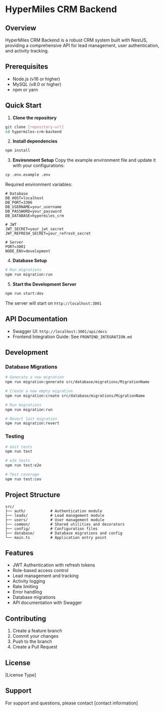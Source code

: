 # HyperMiles CRM Backend

## Overview
HyperMiles CRM Backend is a robust CRM system built with NestJS, providing a comprehensive API for lead management, user authentication, and activity tracking.

## Prerequisites
- Node.js (v16 or higher)
- MySQL (v8.0 or higher)
- npm or yarn

## Quick Start

1. **Clone the repository**
```bash
git clone [repository-url]
cd hypermiles-crm-backend
```

2. **Install dependencies**
```bash
npm install
```

3. **Environment Setup**
Copy the example environment file and update it with your configurations:
```bash
cp .env.example .env
```

Required environment variables:
```env
# Database
DB_HOST=localhost
DB_PORT=3306
DB_USERNAME=your_username
DB_PASSWORD=your_password
DB_DATABASE=hypermiles_crm

# JWT
JWT_SECRET=your_jwt_secret
JWT_REFRESH_SECRET=your_refresh_secret

# Server
PORT=3001
NODE_ENV=development
```

4. **Database Setup**
```bash
# Run migrations
npm run migration:run
```

5. **Start the Development Server**
```bash
npm run start:dev
```

The server will start on `http://localhost:3001`

## API Documentation
- Swagger UI: `http://localhost:3001/api/docs`
- Frontend Integration Guide: See `FRONTEND_INTEGRATION.md`

## Development

### Database Migrations
```bash
# Generate a new migration
npm run migration:generate src/database/migrations/MigrationName

# Create a new empty migration
npm run migration:create src/database/migrations/MigrationName

# Run migrations
npm run migration:run

# Revert last migration
npm run migration:revert
```

### Testing
```bash
# Unit tests
npm run test

# e2e tests
npm run test:e2e

# Test coverage
npm run test:cov
```

## Project Structure
```
src/
├── auth/           # Authentication module
├── leads/          # Lead management module
├── users/          # User management module
├── common/         # Shared utilities and decorators
├── config/         # Configuration files
├── database/       # Database migrations and config
└── main.ts         # Application entry point
```

## Features
- JWT Authentication with refresh tokens
- Role-based access control
- Lead management and tracking
- Activity logging
- Rate limiting
- Error handling
- Database migrations
- API documentation with Swagger

## Contributing
1. Create a feature branch
2. Commit your changes
3. Push to the branch
4. Create a Pull Request

## License
[License Type]

## Support
For support and questions, please contact [contact information]
